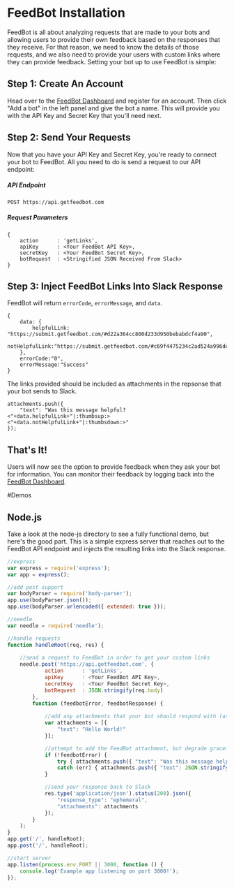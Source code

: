 # FeedBot Installation

FeedBot is all about analyzing requests that are made to your bots and allowing users to provide their own feedback based on the responses that they receive.  For that reason, we need to know the details of those requests, and we also need to provide your users with custom links where they can provide feedback.  Setting your bot up to use FeedBot is simple:

## Step 1: Create An Account

Head over to the [FeedBot Dashboard](https://dashboard.getfeedbot.com) and register for an account.  Then click "Add a bot" in the left panel and give the bot a name.  This will provide you with the API Key and Secret Key that you'll need next.

## Step 2: Send Your Requests

Now that you have your API Key and Secret Key, you're ready to connect your bot to FeedBot.  All you need to do is send a request to our API endpoint:

##### API Endpoint
```
POST https://api.getfeedbot.com
```

##### Request Parameters
```
{
	action		: 'getLinks',
	apiKey		: <Your FeedBot API Key>,
	secretKey	: <Your FeedBot Secret Key>,
	botRequest	: <Stringified JSON Received From Slack>
}
```

## Step 3: Inject FeedBot Links Into Slack Response

FeedBot will return `errorCode`, `errorMessage`, and `data`.

```
{
	data: {
		helpfulLink: "https://submit.getfeedbot.com/#d22a364cc800d233d950bebabdcf4a90",
		notHelpfulLink:"https://submit.getfeedbot.com/#c69f4475234c2ad524a996de1bfe3d1d"
	},
	errorCode:"0",
	errorMessage:"Success"
}
```

The links provided should be included as attachments in the repsonse that your bot sends to Slack.

```
attachments.push({
	"text": "Was this message helpful?  <"+data.helpfulLink+"|:thumbsup:>    <"+data.notHelpfulLink+"|:thumbsdown:>"
});
```

## That's It!

Users will now see the option to provide feedback when they ask your bot for information.  You can monitor their feedback by logging back into the [FeedBot Dashboard](https://dashboard.getfeedbot.com).

#Demos

## Node.js

Take a look at the node-js directory to see a fully functional demo, but here's the good part.  This is a simple express server that reaches out to the FeedBot API endpoint and injects the resulting links into the Slack response.

```javascript
//express
var express = require('express');
var app = express();

//add post support
var bodyParser = require('body-parser');
app.use(bodyParser.json());
app.use(bodyParser.urlencoded({ extended: true }));

//needle
var needle = require('needle');

//handle requests
function handleRoot(req, res) {
	
	//send a request to FeedBot in order to get your custom links
	needle.post('https://api.getfeedbot.com', {
			action		: 'getLinks',
			apiKey		: <Your FeedBot API Key>,
			secretKey	: <Your FeedBot Secret Key>,
			botRequest	: JSON.stringify(req.body)
		},
		function (feedbotError, feedbotResponse) {
			
			//add any attachments that your bot should respond with (as you normally would)
			var attachments = [{
				"text": "Hello World!"
			}];

			//attempt to add the FeedBot attachment, but degrade gracefully of course
			if (!feedbotError) {
				try { attachments.push({ "text": "Was this message helpful?  <"+JSON.parse(feedbotResponse.body).data.helpfulLink+"|:thumbsup:>    <"+JSON.parse(feedbotResponse.body).data.notHelpfulLink+"|:thumbsdown:>" }); }
				catch (err) { attachments.push({ "text": JSON.stringify(feedbotResponse.body) }); }
			}

			//send your response back to Slack
			res.type('application/json').status(200).json({
				"response_type": "ephemeral",
			    "attachments": attachments
			});
		}
	);
}
app.get('/', handleRoot);
app.post('/', handleRoot);

//start server
app.listen(process.env.PORT || 3000, function () {
	console.log('Example app listening on port 3000!');
});
```
